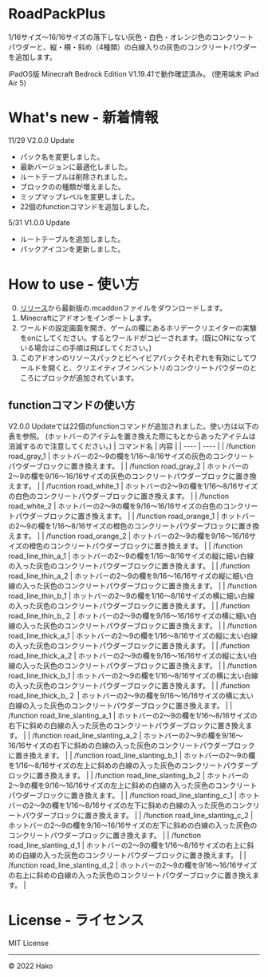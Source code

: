 # RoadPackPlus
1/16サイズ〜16/16サイズの落下しない灰色・白色・オレンジ色のコンクリートパウダーと、縦・横・斜め（4種類）の白線入りの灰色のコンクリートパウダーを追加します。

iPadOS版 Minecraft Bedrock Edition V1.19.41で動作確認済み。
(使用端末 iPad Air 5)

# What's new - 新着情報
11/29 V2.0.0 Update
- パック名を変更しました。
- 最新バージョンに最適化しました。
- ルートテーブルは削除されました。
- ブロックのの種類が増えました。
- ミップマップレベルを変更しました。
- 22個のfunctionコマンドを追加しました。

5/31 V1.0.0 Update 
- ルートテーブルを追加しました。
- パックアイコンを更新しました。

# How to use - 使い方
0. [リリース](https://github.com/HakoMC/RoadPackPlus/releases)から最新版の.mcaddonファイルをダウンロードします。
1. Minecraftにアドオンをインポートします。
2. ワールドの設定画面を開き、ゲームの欄にあるホリデークリエイターの実験をonにしてください。するとワールドがコピーされます。(既にONになっている場合はこの手順は飛ばしてください。)
3. このアドオンのリソースパックとビヘイビアパックそれぞれを有効にしてワールドを開くと、クリエイティブインベントリのコンクリートパウダーのところにブロックが追加されています。

## functionコマンドの使い方
V2.0.0 Updateでは22個のfunctionコマンドが追加されました。使い方は以下の表を参照。
(ホットバーのアイテムを置き換えた際にもとからあったアイテムは消滅するので注意してください。)
| コマンド名 | 内容 |
| ---- | ---- |
| /function road_gray_1 | ホットバーの2〜9の欄を1/16〜8/16サイズの灰色のコンクリートパウダーブロックに置き換えます。 |
| /function road_gray_2 | ホットバーの2〜9の欄を9/16〜16/16サイズの灰色のコンクリートパウダーブロックに置き換えます。 |
| /fucntion road_white_1 | ホットバーの2〜9の欄を1/16〜8/16サイズの白色のコンクリートパウダーブロックに置き換えます。 |
| /function road_white_2 | ホットバーの2〜9の欄を9/16〜16/16サイズの白色のコンクリートパウダーブロックに置き換えます。 |
| /function road_orange_1 | ホットバーの2〜9の欄を1/16〜8/16サイズの橙色のコンクリートパウダーブロックに置き換えます。 |
| /function road_orange_2 | ホットバーの2〜9の欄を9/16〜16/16サイズの橙色のコンクリートパウダーブロックに置き換えます。 |
| /function road_line_thin_a_1 | ホットバーの2〜9の欄を1/16〜8/16サイズの縦に細い白線の入った灰色のコンクリートパウダーブロックに置き換えます。 |
| /function road_line_thin_a_2 | ホットバーの2〜9の欄を9/16〜16/16サイズの縦に細い白線の入った灰色のコンクリートパウダーブロックに置き換えます。 |
| /function road_line_thin_b_1 | ホットバーの2〜9の欄を1/16〜8/16サイズの横に細い白線の入った灰色のコンクリートパウダーブロックに置き換えます。 |
| /function road_line_thin_b_２ | ホットバーの2〜9の欄を9/16〜16/16サイズの横に細い白線の入った灰色のコンクリートパウダーブロックに置き換えます。 |
| /function road_line_thick_a_1 | ホットバーの2〜9の欄を1/16〜8/16サイズの縦に太い白線の入った灰色のコンクリートパウダーブロックに置き換えます。 |
| /function road_line_thick_a_2 | ホットバーの2〜9の欄を9/16〜16/16サイズの縦に太い白線の入った灰色のコンクリートパウダーブロックに置き換えます。 |
| /function road_line_thick_b_1 | ホットバーの2〜9の欄を1/16〜8/16サイズの横に太い白線の入った灰色のコンクリートパウダーブロックに置き換えます。 |
| /function road_line_thick_b_２ | ホットバーの2〜9の欄を9/16〜16/16サイズの横に太い白線の入った灰色のコンクリートパウダーブロックに置き換えます。 |
| /function road_line_slanting_a_1 | ホットバーの2〜9の欄を1/16〜8/16サイズの右下に斜めの白線の入った灰色のコンクリートパウダーブロックに置き換えます。 |
| /function road_line_slanting_a_2 | ホットバーの2〜9の欄を9/16〜16/16サイズの右下に斜めの白線の入った灰色のコンクリートパウダーブロックに置き換えます。 |
| /function road_line_slanting_b_1 | ホットバーの2〜9の欄を1/16〜8/16サイズの左上に斜めの白線の入った灰色のコンクリートパウダーブロックに置き換えます。 |
| /function road_line_slanting_b_2 | ホットバーの2〜9の欄を9/16〜16/16サイズの左上に斜めの白線の入った灰色のコンクリートパウダーブロックに置き換えます。 |
| /function road_line_slanting_c_1 | ホットバーの2〜9の欄を1/16〜8/16サイズの左下に斜めの白線の入った灰色のコンクリートパウダーブロックに置き換えます。 |
| /function road_line_slanting_c_2 | ホットバーの2〜9の欄を9/16〜16/16サイズの左下に斜めの白線の入った灰色のコンクリートパウダーブロックに置き換えます。 |
| /function road_line_slanting_d_1 | ホットバーの2〜9の欄を1/16〜8/16サイズの右上に斜めの白線の入った灰色のコンクリートパウダーブロックに置き換えます。 |
| /function road_line_slanting_d_2 | ホットバーの2〜9の欄を9/16〜16/16サイズの右上に斜めの白線の入った灰色のコンクリートパウダーブロックに置き換えます。 |

# License - ライセンス
MIT License

---
© 2022 Hako
